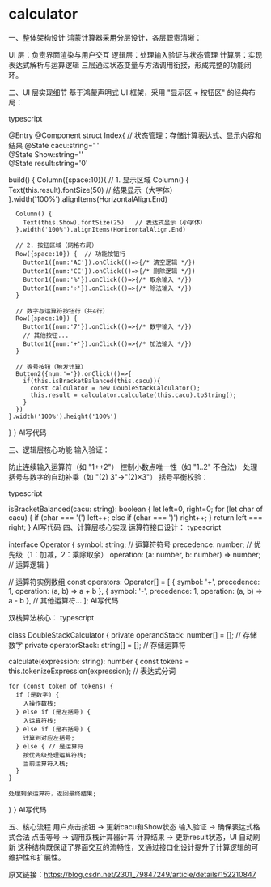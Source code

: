 # calculator
一、整体架构设计
鸿蒙计算器采用分层设计，各层职责清晰：

UI 层：负责界面渲染与用户交互
逻辑层：处理输入验证与状态管理
计算层：实现表达式解析与运算逻辑
三层通过状态变量与方法调用衔接，形成完整的功能闭环。



二、UI 层实现细节
基于鸿蒙声明式 UI 框架，采用 "显示区 + 按钮区" 的经典布局：

typescript

@Entry
@Component
struct Index{
  // 状态管理：存储计算表达式、显示内容和结果
  @State cacu:string=' '  
  @State Show:string=''   
  @State result:string='0'
  
  build() {
    Column({space:10}){
      // 1. 显示区域
      Column() {
        Text(this.result).fontSize(50)  // 结果显示（大字体）
      }.width('100%').alignItems(HorizontalAlign.End)
      
      Column() {
        Text(this.Show).fontSize(25)   // 表达式显示（小字体）
      }.width('100%').alignItems(HorizontalAlign.End)
      
      // 2. 按钮区域（网格布局）
      Row({space:10}) {  // 功能按钮行
        Button1({num:'AC'}).onClick(()=>{/* 清空逻辑 */})
        Button1({num:'CE'}).onClick(()=>{/* 删除逻辑 */})
        Button1({num:'%'}).onClick(()=>{/* 取余输入 */})
        Button1({num:'÷'}).onClick(()=>{/* 除法输入 */})
      }
      
      // 数字与运算符按钮行（共4行）
      Row({space:10}) {
        Button1({num:'7'}).onClick(()=>{/* 数字输入 */})
        // 其他按钮...
        Button1({num:'+'}).onClick(()=>{/* 加法输入 */})
      }
      
      // 等号按钮（触发计算）
      Button2({num:'='}).onClick(()=>{
        if(this.isBracketBalanced(this.cacu)){
          const calculator = new DoubleStackCalculator();
          this.result = calculator.calculate(this.cacu).toString();
        }
      })
    }.width('100%').height('100%')
  }
}
AI写代码

三、逻辑层核心功能
输入验证：

防止连续输入运算符（如 "1++2"）
控制小数点唯一性（如 "1..2" 不合法）
处理括号与数字的自动补乘（如 "(2) 3"→"(2)×3"）
括号平衡校验：

typescript

isBracketBalanced(cacu: string): boolean {
  let left=0, right=0;
  for (let char of cacu) {
    if (char === '(') left++;
    else if (char === ')') right++;
  }
  return left === right;
}
AI写代码
四、计算层核心实现
运算符接口设计：
typescript

interface Operator {
  symbol: string;        // 运算符符号
  precedence: number;    // 优先级（1：加减，2：乘除取余）
  operation: (a: number, b: number) => number;  // 运算逻辑
}
 
// 运算符实例数组
const operators: Operator[] = [
  { symbol: '+', precedence: 1, operation: (a, b) => a + b },
  { symbol: '-', precedence: 1, operation: (a, b) => a - b },
  // 其他运算符...
];
AI写代码

双栈算法核心：
typescript

class DoubleStackCalculator {
  private operandStack: number[] = [];  // 存储数字
  private operatorStack: string[] = []; // 存储运算符
 
  calculate(expression: string): number {
    const tokens = this.tokenizeExpression(expression); // 表达式分词
    
    for (const token of tokens) {
      if (是数字) {
        入操作数栈;
      } else if (是左括号) {
        入运算符栈;
      } else if (是右括号) {
        计算到对应左括号;
      } else { // 是运算符
        按优先级处理运算符栈;
        当前运算符入栈;
      }
    }
    
    处理剩余运算符，返回最终结果;
  }
}
AI写代码

五、核心流程
用户点击按钮 → 更新cacu和Show状态
输入验证 → 确保表达式格式合法
点击等号 → 调用双栈计算器计算
计算结果 → 更新result状态，UI 自动刷新
这种结构既保证了界面交互的流畅性，又通过接口化设计提升了计算逻辑的可维护性和扩展性。
              
原文链接：https://blog.csdn.net/2301_79847249/article/details/152210847
